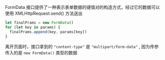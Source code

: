FormData 接口提供了一种表示表单数据的键值对的构造方式，经过它的数据可以使用 XMLHttpRequest.send() 方法送出

```js
let finalPrams = new FormData()
for (let key in params) {
  finalPrams.append(key, params[key])
}
```

离开页面时，接口拿到的 `"content-type"` 是 `"multipart/form-data"` , 因为传参传入的是 `new FormData()` 类型的数据